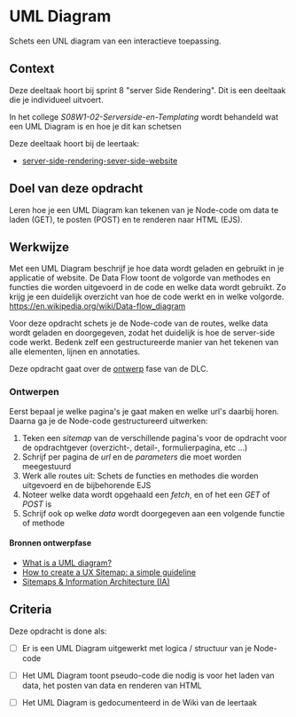 
# UML Diagram

Schets een UNL diagram van een interactieve toepassing. 

## Context

Deze deeltaak hoort bij sprint 8 "server Side Rendering". Dit is een deeltaak die je individueel uitvoert.

In het college _S08W1-02-Serverside-en-Templating_ wordt behandeld wat een UML Diagram is en hoe je dit kan schetsen

Deze deeltaak hoort bij de leertaak:
- [server-side-rendering-sever-side-website](https://github.com/fdnd-task/server-side-rendering-server-side-website)



## Doel van deze opdracht

Leren hoe je een UML Diagram kan tekenen van je Node-code om data te laden (GET), te posten (POST) en te renderen naar HTML (EJS).



## Werkwijze

Met een UML Diagram beschrijf je hoe data wordt geladen en gebruikt in je applicatie of website. De Data Flow toont de volgorde van methodes en functies die worden uitgevoerd in de code en welke data wordt gebruikt. Zo krijg je een duidelijk overzicht van hoe de code werkt en in welke volgorde. https://en.wikipedia.org/wiki/Data-flow_diagram

Voor deze opdracht schets je de Node-code van de routes, welke data wordt geladen en doorgegeven, zodat het duidelijk is hoe de server-side code werkt. Bedenk zelf een gestructureerde manier van het tekenen van alle elementen, lijnen en annotaties.

Deze opdracht gaat over de [ontwerp](#ontwerpen) fase van de DLC.

### Ontwerpen
Eerst bepaal je welke pagina's je gaat maken en welke url's daarbij horen. 
Daarna ga je de Node-code gestructureerd uitwerken:

1. Teken een _sitemap_ van de verschillende pagina's voor de opdracht voor de opdrachtgever (overzicht-, detail-, formulierpagina, etc ...)
2. Schrijf per pagina de _url_ en de _parameters_ die moet worden meegestuurd
3. Werk alle routes uit: Schets de functies en methodes die worden uitgevoerd en de bijbehorende EJS
4. Noteer welke data wordt opgehaald een _fetch_, en of het een _GET_ of _POST_ is
5. Schrijf ook op welke _data_ wordt doorgegeven aan een volgende functie of methode


#### Bronnen ontwerpfase

- [What is a UML diagram?](https://miro.com/diagramming/what-is-a-uml-diagram/)
- [How to create a UX Sitemap: a simple guideline](https://uxdesign.cc/how-to-create-a-ux-sitemap-a-simple-guideline-8786c16f85c1)
- [Sitemaps & Information Architecture (IA)](https://xd.adobe.com/ideas/process/information-architecture/sitemap-and-information-architecture/)

<!--
- [What is a data flow diagram?](https://miro.com/diagramming/what-is-a-data-flow-diagram/)
- [Wat is Control Flow](https://en.wikipedia.org/wiki/Control_flow)
- [Control Flow Diagram](https://en.wikipedia.org/wiki/Control-flow_diagram)
 - [What is Activity Diagram?](https://www.visual-paradigm.com/guide/uml-unified-modeling-language/what-is-activity-diagram/) 
 -->



## Criteria

Deze opdracht is done als:

- [ ] Er is een UML Diagram uitgewerkt met logica / structuur van je Node-code
- [ ] Het UML Diagram toont pseudo-code die nodig is voor het laden van data, het posten van data en renderen van HTML
- [ ] Het UML Diagram  is gedocumenteerd in de Wiki van de leertaak



